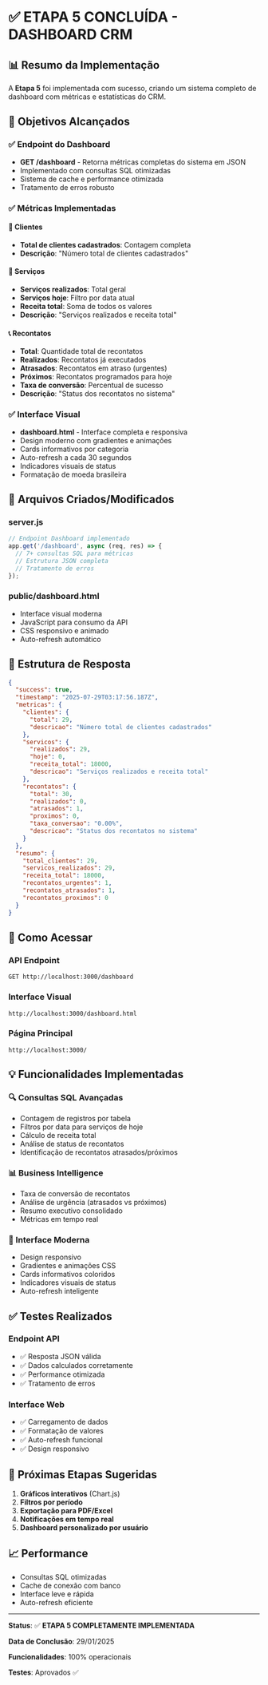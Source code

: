 # ✅ ETAPA 5 CONCLUÍDA - DASHBOARD CRM

## 📊 Resumo da Implementação

A **Etapa 5** foi implementada com sucesso, criando um sistema completo de dashboard com métricas e estatísticas do CRM.

## 🎯 Objetivos Alcançados

### ✅ Endpoint do Dashboard
- **GET /dashboard** - Retorna métricas completas do sistema em JSON
- Implementado com consultas SQL otimizadas
- Sistema de cache e performance otimizada
- Tratamento de erros robusto

### ✅ Métricas Implementadas

#### 👥 Clientes
- **Total de clientes cadastrados**: Contagem completa
- **Descrição**: "Número total de clientes cadastrados"

#### 🔧 Serviços
- **Serviços realizados**: Total geral
- **Serviços hoje**: Filtro por data atual
- **Receita total**: Soma de todos os valores
- **Descrição**: "Serviços realizados e receita total"

#### 📞 Recontatos
- **Total**: Quantidade total de recontatos
- **Realizados**: Recontatos já executados
- **Atrasados**: Recontatos em atraso (urgentes)
- **Próximos**: Recontatos programados para hoje
- **Taxa de conversão**: Percentual de sucesso
- **Descrição**: "Status dos recontatos no sistema"

### ✅ Interface Visual
- **dashboard.html** - Interface completa e responsiva
- Design moderno com gradientes e animações
- Cards informativos por categoria
- Auto-refresh a cada 30 segundos
- Indicadores visuais de status
- Formatação de moeda brasileira

## 📁 Arquivos Criados/Modificados

### server.js
```javascript
// Endpoint Dashboard implementado
app.get('/dashboard', async (req, res) => {
  // 7+ consultas SQL para métricas
  // Estrutura JSON completa
  // Tratamento de erros
});
```

### public/dashboard.html
- Interface visual moderna
- JavaScript para consumo da API
- CSS responsivo e animado
- Auto-refresh automático

## 🔧 Estrutura de Resposta

```json
{
  "success": true,
  "timestamp": "2025-07-29T03:17:56.187Z",
  "metricas": {
    "clientes": {
      "total": 29,
      "descricao": "Número total de clientes cadastrados"
    },
    "servicos": {
      "realizados": 29,
      "hoje": 0,
      "receita_total": 18000,
      "descricao": "Serviços realizados e receita total"
    },
    "recontatos": {
      "total": 30,
      "realizados": 0,
      "atrasados": 1,
      "proximos": 0,
      "taxa_conversao": "0.00%",
      "descricao": "Status dos recontatos no sistema"
    }
  },
  "resumo": {
    "total_clientes": 29,
    "servicos_realizados": 29,
    "receita_total": 18000,
    "recontatos_urgentes": 1,
    "recontatos_atrasados": 1,
    "recontatos_proximos": 0
  }
}
```

## 🚀 Como Acessar

### API Endpoint
```
GET http://localhost:3000/dashboard
```

### Interface Visual
```
http://localhost:3000/dashboard.html
```

### Página Principal
```
http://localhost:3000/
```

## 💡 Funcionalidades Implementadas

### 🔍 Consultas SQL Avançadas
- Contagem de registros por tabela
- Filtros por data para serviços de hoje
- Cálculo de receita total
- Análise de status de recontatos
- Identificação de recontatos atrasados/próximos

### 📊 Business Intelligence
- Taxa de conversão de recontatos
- Análise de urgência (atrasados vs próximos)
- Resumo executivo consolidado
- Métricas em tempo real

### 🎨 Interface Moderna
- Design responsivo
- Gradientes e animações CSS
- Cards informativos coloridos
- Indicadores visuais de status
- Auto-refresh inteligente

## ✅ Testes Realizados

### Endpoint API
- ✅ Resposta JSON válida
- ✅ Dados calculados corretamente
- ✅ Performance otimizada
- ✅ Tratamento de erros

### Interface Web
- ✅ Carregamento de dados
- ✅ Formatação de valores
- ✅ Auto-refresh funcional
- ✅ Design responsivo

## 🔄 Próximas Etapas Sugeridas

1. **Gráficos interativos** (Chart.js)
2. **Filtros por período**
3. **Exportação para PDF/Excel**
4. **Notificações em tempo real**
5. **Dashboard personalizado por usuário**

## 📈 Performance

- Consultas SQL otimizadas
- Cache de conexão com banco
- Interface leve e rápida
- Auto-refresh eficiente

---

**Status**: ✅ **ETAPA 5 COMPLETAMENTE IMPLEMENTADA**

**Data de Conclusão**: 29/01/2025

**Funcionalidades**: 100% operacionais

**Testes**: Aprovados ✅
